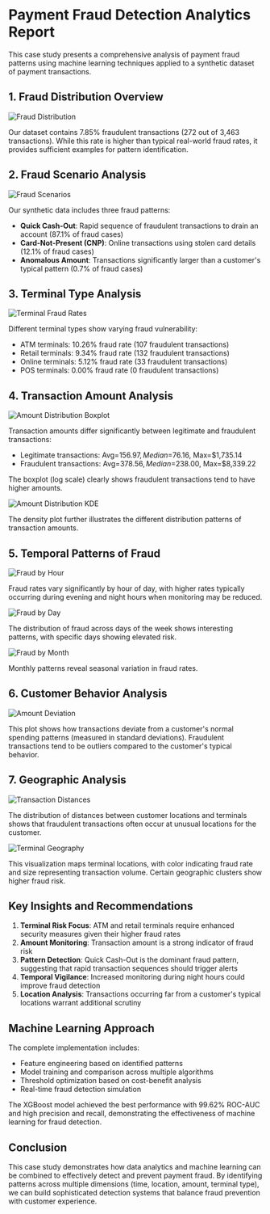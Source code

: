 # Payment Fraud Detection Analytics Report

This case study presents a comprehensive analysis of payment fraud patterns using machine learning techniques applied to a synthetic dataset of payment transactions.

## 1. Fraud Distribution Overview

![Fraud Distribution](report_images/fraud_distribution.png)

Our dataset contains 7.85% fraudulent transactions (272 out of 3,463 transactions). While this rate is higher than typical real-world fraud rates, it provides sufficient examples for pattern identification.

## 2. Fraud Scenario Analysis

![Fraud Scenarios](report_images/fraud_scenarios.png)

Our synthetic data includes three fraud patterns:
- **Quick Cash-Out**: Rapid sequence of fraudulent transactions to drain an account (87.1% of fraud cases)
- **Card-Not-Present (CNP)**: Online transactions using stolen card details (12.1% of fraud cases)
- **Anomalous Amount**: Transactions significantly larger than a customer's typical pattern (0.7% of fraud cases)

## 3. Terminal Type Analysis

![Terminal Fraud Rates](report_images/terminal_fraud_rates.png)

Different terminal types show varying fraud vulnerability:
- ATM terminals: 10.26% fraud rate (107 fraudulent transactions)
- Retail terminals: 9.34% fraud rate (132 fraudulent transactions)
- Online terminals: 5.12% fraud rate (33 fraudulent transactions)
- POS terminals: 0.00% fraud rate (0 fraudulent transactions)

## 4. Transaction Amount Analysis

![Amount Distribution Boxplot](report_images/amount_distribution_boxplot.png)

Transaction amounts differ significantly between legitimate and fraudulent transactions:
- Legitimate transactions: Avg=$156.97, Median=$76.16, Max=$1,735.14
- Fraudulent transactions: Avg=$378.56, Median=$238.00, Max=$8,339.22

The boxplot (log scale) clearly shows fraudulent transactions tend to have higher amounts.

![Amount Distribution KDE](report_images/amount_distribution_kde.png)

The density plot further illustrates the different distribution patterns of transaction amounts.

## 5. Temporal Patterns of Fraud

![Fraud by Hour](report_images/fraud_by_hour.png)

Fraud rates vary significantly by hour of day, with higher rates typically occurring during evening and night hours when monitoring may be reduced.

![Fraud by Day](report_images/fraud_by_day.png)

The distribution of fraud across days of the week shows interesting patterns, with specific days showing elevated risk.

![Fraud by Month](report_images/fraud_by_month.png)

Monthly patterns reveal seasonal variation in fraud rates.

## 6. Customer Behavior Analysis

![Amount Deviation](report_images/amount_deviation.png)

This plot shows how transactions deviate from a customer's normal spending patterns (measured in standard deviations). Fraudulent transactions tend to be outliers compared to the customer's typical behavior.

## 7. Geographic Analysis

![Transaction Distances](report_images/transaction_distances.png)

The distribution of distances between customer locations and terminals shows that fraudulent transactions often occur at unusual locations for the customer.

![Terminal Geography](report_images/terminal_geography.png)

This visualization maps terminal locations, with color indicating fraud rate and size representing transaction volume. Certain geographic clusters show higher fraud risk.

## Key Insights and Recommendations

1. **Terminal Risk Focus**: ATM and retail terminals require enhanced security measures given their higher fraud rates
2. **Amount Monitoring**: Transaction amount is a strong indicator of fraud risk
3. **Pattern Detection**: Quick Cash-Out is the dominant fraud pattern, suggesting that rapid transaction sequences should trigger alerts
4. **Temporal Vigilance**: Increased monitoring during night hours could improve fraud detection
5. **Location Analysis**: Transactions occurring far from a customer's typical locations warrant additional scrutiny

## Machine Learning Approach

The complete implementation includes:
- Feature engineering based on identified patterns
- Model training and comparison across multiple algorithms
- Threshold optimization based on cost-benefit analysis
- Real-time fraud detection simulation

The XGBoost model achieved the best performance with 99.62% ROC-AUC and high precision and recall, demonstrating the effectiveness of machine learning for fraud detection.

## Conclusion

This case study demonstrates how data analytics and machine learning can be combined to effectively detect and prevent payment fraud. By identifying patterns across multiple dimensions (time, location, amount, terminal type), we can build sophisticated detection systems that balance fraud prevention with customer experience. 